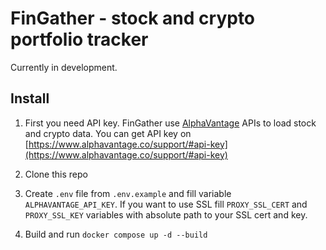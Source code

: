 # FinGather - stock and crypto portfolio tracker

Currently in development.

## Install

1) First you need API key. FinGather use [AlphaVantage](https://www.alphavantage.co) APIs to load stock and crypto data.
You can get API key on [https://www.alphavantage.co/support/#api-key](https://www.alphavantage.co/support/#api-key)

2) Clone this repo

3) Create `.env` file from `.env.example` and fill variable `ALPHAVANTAGE_API_KEY`. If you want to use SSL fill
   `PROXY_SSL_CERT` and `PROXY_SSL_KEY` variables with absolute path to your SSL cert and key. 

4) Build and run `
    docker compose up -d --build
`

